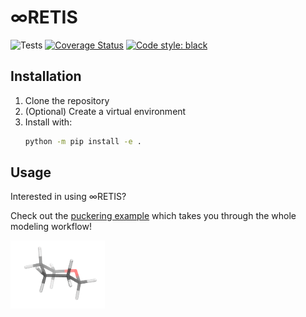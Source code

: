 # &infin;RETIS
![Tests](https://github.com/infretis/infretis/actions/workflows/test.yaml/badge.svg)
[![Coverage Status](https://coveralls.io/repos/github/infretis/infretis/badge.svg?branch=main)](https://coveralls.io/github/infretis/infretis?branch=main)
[![Code style: black](https://img.shields.io/badge/code%20style-black-000000.svg)](https://github.com/psf/black)


## Installation

1. Clone the repository
2. (Optional) Create a virtual environment
3. Install with:
   ```bash
   python -m pip install -e .
   ```

## Usage
Interested in using &infin;RETIS? 

Check out the [puckering example](examples/gromacs/puckering/) which takes
you through the whole modeling workflow!
<p align="left">
<img src="https://github.com/infretis/infretis/blob/molmod_exercise5/examples/gromacs/puckering/graphics/puckering.gif" width="30%" height="30%">
</p>
